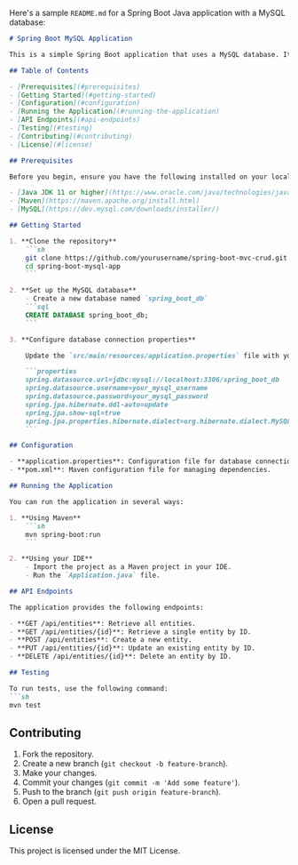 Here's a sample `README.md` for a Spring Boot Java application with a MySQL database:

```markdown
# Spring Boot MySQL Application

This is a simple Spring Boot application that uses a MySQL database. It demonstrates basic CRUD operations with Spring Data JPA.

## Table of Contents

- [Prerequisites](#prerequisites)
- [Getting Started](#getting-started)
- [Configuration](#configuration)
- [Running the Application](#running-the-application)
- [API Endpoints](#api-endpoints)
- [Testing](#testing)
- [Contributing](#contributing)
- [License](#license)

## Prerequisites

Before you begin, ensure you have the following installed on your local machine:

- [Java JDK 11 or higher](https://www.oracle.com/java/technologies/javase-jdk11-downloads.html)
- [Maven](https://maven.apache.org/install.html)
- [MySQL](https://dev.mysql.com/downloads/installer/)

## Getting Started

1. **Clone the repository**
    ```sh
    git clone https://github.com/yourusername/spring-boot-mvc-crud.git
    cd spring-boot-mysql-app
    ```

2. **Set up the MySQL database**
    - Create a new database named `spring_boot_db`
    ```sql
    CREATE DATABASE spring_boot_db;
    ```

3. **Configure database connection properties**

    Update the `src/main/resources/application.properties` file with your database connection details:

    ```properties
    spring.datasource.url=jdbc:mysql://localhost:3306/spring_boot_db
    spring.datasource.username=your_mysql_username
    spring.datasource.password=your_mysql_password
    spring.jpa.hibernate.ddl-auto=update
    spring.jpa.show-sql=true
    spring.jpa.properties.hibernate.dialect=org.hibernate.dialect.MySQL5Dialect
    ```

## Configuration

- **application.properties**: Configuration file for database connection and other application settings.
- **pom.xml**: Maven configuration file for managing dependencies.

## Running the Application

You can run the application in several ways:

1. **Using Maven**
    ```sh
    mvn spring-boot:run
    ```

2. **Using your IDE**
    - Import the project as a Maven project in your IDE.
    - Run the `Application.java` file.

## API Endpoints

The application provides the following endpoints:

- **GET /api/entities**: Retrieve all entities.
- **GET /api/entities/{id}**: Retrieve a single entity by ID.
- **POST /api/entities**: Create a new entity.
- **PUT /api/entities/{id}**: Update an existing entity by ID.
- **DELETE /api/entities/{id}**: Delete an entity by ID.

## Testing

To run tests, use the following command:
```sh
mvn test
```

## Contributing

1. Fork the repository.
2. Create a new branch (`git checkout -b feature-branch`).
3. Make your changes.
4. Commit your changes (`git commit -m 'Add some feature'`).
5. Push to the branch (`git push origin feature-branch`).
6. Open a pull request.

## License

This project is licensed under the MIT License.


